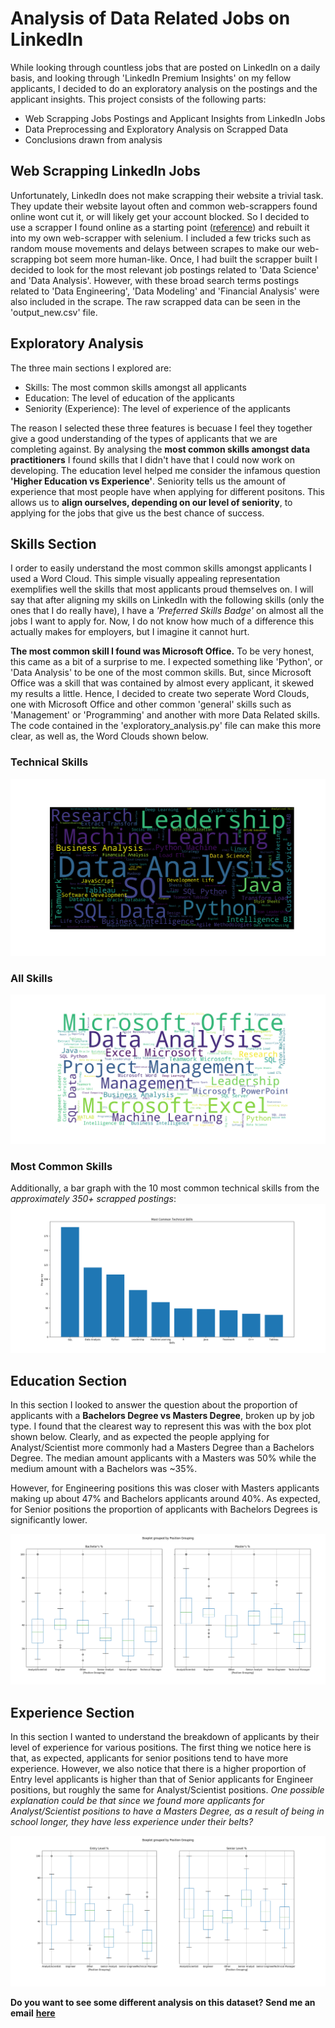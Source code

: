 # Analysis of Data Related Jobs on LinkedIn

While looking through countless jobs that are posted on LinkedIn on a daily basis, and looking through 'LinkedIn Premium Insights' on my fellow applicants, I decided to do an exploratory analysis on the postings and the applicant insights. This project consists of the following parts: 
  * Web Scrapping Jobs Postings and Applicant Insights from LinkedIn Jobs
  * Data Preprocessing and Exploratory Analysis on Scrapped Data
  * Conclusions drawn from analysis

## Web Scrapping LinkedIn Jobs
Unfortunately, LinkedIn does not make scrapping their website a trivial task. They update their website layout often and common web-scrappers found online wont cut it, or will likely get your account blocked. So I decided to use a scrapper I found online as a starting point ([reference](https://github.com/nicolomantini/Linkedin-Job-Scraper)) and rebuilt it into my own web-scrapper with selenium. I included a few tricks such as random mouse movements and delays between scrapes to make our web-scrapping bot seem more human-like. Once, I had built the scrapper built I decided to look for the most relevant job postings related to 'Data Science' and 'Data Analysis'. However, with these broad search terms postings related to 'Data Engineering', 'Data Modeling' and 'Financial Analysis' were also included in the scrape.
The raw scrapped data can be seen in the 'output_new.csv' file.

## Exploratory Analysis
The three main sections I explored are: 
  * Skills: The most common skills amongst all applicants
  * Education: The level of education of the applicants
  * Seniority (Experience): The level of experience of the applicants  

The reason I selected these three features is becuase I feel they together give a good understanding of the types of applicants that we are completing against. By analysing the **most common skills amongst data practitioners** I found skills that I didn't have that I could now work on developing. The education level helped me consider the infamous question **'Higher Education vs Experience'**. Seniority tells us the amount of experience that most people have when applying for different positons. This allows us to **align ourselves, depending on our level of seniority**, to applying for the jobs that give us the best chance of success.

## Skills Section
I order to easily understand the most common skills amongst applicants I used a Word Cloud. This simple visually appealing representation exemplifies well the skills that most applicants proud themselves on. I will say that after aligning my skills on LinkedIn with the following skills (only the ones that I do really have), I have a *'Preferred Skills Badge'* on almost all the jobs I want to apply for. Now, I do not know how much of a difference this actually makes for employers, but I imagine it cannot hurt.

**The most common skill I found was Microsoft Office.** To be very honest, this came as a bit of a surprise to me. I expected something like 'Python', or 'Data Analysis' to be one of the most common skills. But, since Microsoft Office was a skill that was contained by almost every applicant, it skewed my results a little. Hence, I decided to create two seperate Word Clouds, one with Microsoft Office and other common 'general' skills such as 'Management' or 'Programming' and another with more Data Related skills. The code contained in the 'exploratory_analysis.py' file can make this more clear, as well as, the Word Clouds shown below. 

### Technical Skills
![DS Skills](https://github.com/saihiel/DataScienceJobsAnalysis/blob/master/Word%20Clouds/Specialized%20Skills.png)

### All Skills
![General Skills](https://github.com/saihiel/DataScienceJobsAnalysis/blob/master/Word%20Clouds/General%20Skills.png)

### Most Common Skills
Additionally, a bar graph with the 10 most common technical skills from the *approximately 350+ scrapped postings*:
![Technical Skills Bar Graph](https://github.com/saihiel/DataScienceJobsAnalysis/blob/master/Technical_Skills.png)

## Education Section
In this section I looked to answer the question about the proportion of applicants with a **Bachelors Degree vs Masters Degree**, broken up by job type. I found that the clearest way to represent this was with the box plot shown below. Clearly, and as expected the people applying for Analyst/Scientist more commonly had a Masters Degree than a Bachelors Degree. The median amount applicants with a Masters was 50% while the medium amount with a Bachelors was ~35%. 

However, for Engineering positions this was closer with Masters applicants making up about 47% and Bachelors applicants around 40%. As expected, for Senior positions the proportion of applicants with Bachelors Degrees is significantly lower.

![Education Breakdown](https://github.com/saihiel/DataScienceJobsAnalysis/blob/master/Box%20Plots/Positions%20by%20Education.png)

## Experience Section
In this section I wanted to understand the breakdown of applicants by their level of experience for various positions. The first thing we notice here is that, as expected, applicants for senior positions tend to have more experience. However, we also notice that there is a higher proportion of Entry level applicants is higher than that of Senior applicants for Engineer positions, but roughly the same for Analyst/Scientist positions. 
*One possible explanation could be that since we found more applicants for Analyst/Scientist positions to have a Masters Degree, as a result of being in school longer, they have less experience under their belts?*

![Experience Breakdown](https://github.com/saihiel/DataScienceJobsAnalysis/blob/master/Box%20Plots/Positions%20by%20Experience.png)

**Do you want to see some different analysis on this dataset? Send me an email** [**here**](mailto:saihiel.bakshi@mail.utoronto.ca)

